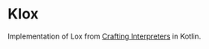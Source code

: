 # Klox

Implementation of Lox from [Crafting Interpreters](https://craftinginterpreters.com) in Kotlin.
